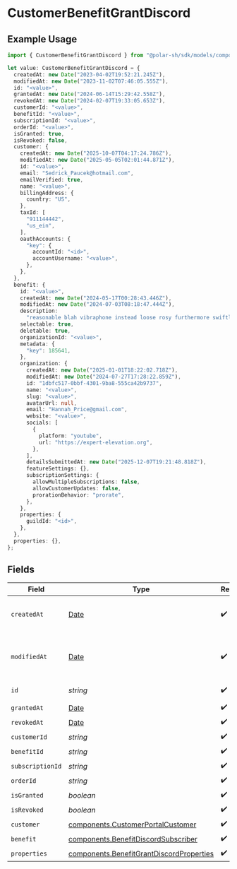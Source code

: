 # CustomerBenefitGrantDiscord

## Example Usage

```typescript
import { CustomerBenefitGrantDiscord } from "@polar-sh/sdk/models/components/customerbenefitgrantdiscord.js";

let value: CustomerBenefitGrantDiscord = {
  createdAt: new Date("2023-04-02T19:52:21.245Z"),
  modifiedAt: new Date("2023-11-02T07:46:05.555Z"),
  id: "<value>",
  grantedAt: new Date("2024-06-14T15:29:42.558Z"),
  revokedAt: new Date("2024-02-07T19:33:05.653Z"),
  customerId: "<value>",
  benefitId: "<value>",
  subscriptionId: "<value>",
  orderId: "<value>",
  isGranted: true,
  isRevoked: false,
  customer: {
    createdAt: new Date("2025-10-07T04:17:24.786Z"),
    modifiedAt: new Date("2025-05-05T02:01:44.871Z"),
    id: "<value>",
    email: "Sedrick_Paucek@hotmail.com",
    emailVerified: true,
    name: "<value>",
    billingAddress: {
      country: "US",
    },
    taxId: [
      "911144442",
      "us_ein",
    ],
    oauthAccounts: {
      "key": {
        accountId: "<id>",
        accountUsername: "<value>",
      },
    },
  },
  benefit: {
    id: "<value>",
    createdAt: new Date("2024-05-17T00:28:43.446Z"),
    modifiedAt: new Date("2024-07-03T08:18:47.444Z"),
    description:
      "reasonable blah vibraphone instead loose rosy furthermore swiftly",
    selectable: true,
    deletable: true,
    organizationId: "<value>",
    metadata: {
      "key": 185641,
    },
    organization: {
      createdAt: new Date("2025-01-01T18:22:02.718Z"),
      modifiedAt: new Date("2024-07-27T17:28:22.859Z"),
      id: "1dbfc517-0bbf-4301-9ba8-555ca42b9737",
      name: "<value>",
      slug: "<value>",
      avatarUrl: null,
      email: "Hannah_Price@gmail.com",
      website: "<value>",
      socials: [
        {
          platform: "youtube",
          url: "https://expert-elevation.org",
        },
      ],
      detailsSubmittedAt: new Date("2025-12-07T19:21:48.818Z"),
      featureSettings: {},
      subscriptionSettings: {
        allowMultipleSubscriptions: false,
        allowCustomerUpdates: false,
        prorationBehavior: "prorate",
      },
    },
    properties: {
      guildId: "<id>",
    },
  },
  properties: {},
};
```

## Fields

| Field                                                                                                | Type                                                                                                 | Required                                                                                             | Description                                                                                          |
| ---------------------------------------------------------------------------------------------------- | ---------------------------------------------------------------------------------------------------- | ---------------------------------------------------------------------------------------------------- | ---------------------------------------------------------------------------------------------------- |
| `createdAt`                                                                                          | [Date](https://developer.mozilla.org/en-US/docs/Web/JavaScript/Reference/Global_Objects/Date)        | :heavy_check_mark:                                                                                   | Creation timestamp of the object.                                                                    |
| `modifiedAt`                                                                                         | [Date](https://developer.mozilla.org/en-US/docs/Web/JavaScript/Reference/Global_Objects/Date)        | :heavy_check_mark:                                                                                   | Last modification timestamp of the object.                                                           |
| `id`                                                                                                 | *string*                                                                                             | :heavy_check_mark:                                                                                   | The ID of the object.                                                                                |
| `grantedAt`                                                                                          | [Date](https://developer.mozilla.org/en-US/docs/Web/JavaScript/Reference/Global_Objects/Date)        | :heavy_check_mark:                                                                                   | N/A                                                                                                  |
| `revokedAt`                                                                                          | [Date](https://developer.mozilla.org/en-US/docs/Web/JavaScript/Reference/Global_Objects/Date)        | :heavy_check_mark:                                                                                   | N/A                                                                                                  |
| `customerId`                                                                                         | *string*                                                                                             | :heavy_check_mark:                                                                                   | N/A                                                                                                  |
| `benefitId`                                                                                          | *string*                                                                                             | :heavy_check_mark:                                                                                   | N/A                                                                                                  |
| `subscriptionId`                                                                                     | *string*                                                                                             | :heavy_check_mark:                                                                                   | N/A                                                                                                  |
| `orderId`                                                                                            | *string*                                                                                             | :heavy_check_mark:                                                                                   | N/A                                                                                                  |
| `isGranted`                                                                                          | *boolean*                                                                                            | :heavy_check_mark:                                                                                   | N/A                                                                                                  |
| `isRevoked`                                                                                          | *boolean*                                                                                            | :heavy_check_mark:                                                                                   | N/A                                                                                                  |
| `customer`                                                                                           | [components.CustomerPortalCustomer](../../models/components/customerportalcustomer.md)               | :heavy_check_mark:                                                                                   | N/A                                                                                                  |
| `benefit`                                                                                            | [components.BenefitDiscordSubscriber](../../models/components/benefitdiscordsubscriber.md)           | :heavy_check_mark:                                                                                   | N/A                                                                                                  |
| `properties`                                                                                         | [components.BenefitGrantDiscordProperties](../../models/components/benefitgrantdiscordproperties.md) | :heavy_check_mark:                                                                                   | N/A                                                                                                  |